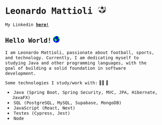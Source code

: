 # <samp>Leonardo Mattioli </samp><img src="https://github.com/LeonardoMattioli/assets/blob/main/ball.gif" width="30px" height="30px">

<samp>My Linkedin [__here!__](https://www.linkedin.com/in/leonardomattioli/)</samp>

## <samp>Hello World!</samp> <img src="https://github.com/LeonardoMattioli/assets/blob/main/earth.gif" width="22px" height="22px">

<samp>I am Leonardo Mattioli, passionate about football, sports, and technology. Currently, I am dedicating myself to studying Java and other programming languages, with the goal of building a solid foundation in software development.

<samp>Some technologies I study/work with:</samp>&nbsp;👨‍💻&nbsp;🚀

- &nbsp;<samp>Java (Spring Boot, Spring Security, MVC, JPA, Hibernate, JavaFX)</samp>
- &nbsp;<samp>SQL (PostgreSQL, MySQL, Supabase, MongoDB)</samp>
- &nbsp;<samp>JavaScript (React, Next)</samp>
- &nbsp;<samp>Testes (Cypress, Jest)</samp>
- &nbsp;<samp>Node</samp>
